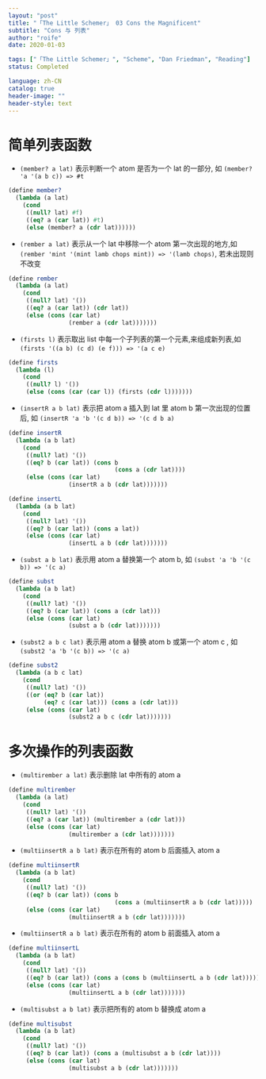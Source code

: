 ```yaml
---
layout: "post"
title: "「The Little Schemer」 03 Cons the Magnificent"
subtitle: "Cons 与 列表"
author: "roife"
date: 2020-01-03

tags: ["「The Little Schemer」", "Scheme", "Dan Friedman", "Reading"]
status: Completed

language: zh-CN
catalog: true
header-image: ""
header-style: text
---
```


# 简单列表函数

- `(member? a lat)` 表示判断一个 atom 是否为一个 lat 的一部分, 如 `(member? 'a '(a b c)) => #t`

<!-- end list -->

``` scheme
(define member?
  (lambda (a lat)
    (cond
     ((null? lat) #f)
     ((eq? a (car lat)) #t)
     (else (member? a (cdr lat))))))
```

- `(rember a lat)` 表示从一个 lat 中移除一个 atom 第一次出现的地方,如 `(rember 'mint '(mint lamb chops mint)) => '(lamb chops)`, 若未出现则不改变

<!-- end list -->

``` scheme
(define rember
  (lambda (a lat)
    (cond
     ((null? lat) '())
     ((eq? a (car lat)) (cdr lat))
     (else (cons (car lat)
                 (rember a (cdr lat)))))))
```

- `(firsts l)` 表示取出 list 中每一个子列表的第一个元素,来组成新列表,如 `(firsts '((a b) (c d) (e f))) => '(a c e)`

<!-- end list -->

``` scheme
(define firsts
  (lambda (l)
    (cond
     ((null? l) '())
     (else (cons (car (car l)) (firsts (cdr l)))))))
```

- `(insertR a b lat)` 表示把 atom a 插入到 lat 里 atom b 第一次出现的位置后, 如
    `(insertR 'a 'b '(c d b)) => '(c d b a)`

<!-- end list -->

``` scheme
(define insertR
  (lambda (a b lat)
    (cond
     ((null? lat) '())
     ((eq? b (car lat)) (cons b
                              (cons a (cdr lat))))
     (else (cons (car lat)
                 (insertR a b (cdr lat)))))))
```

``` scheme
(define insertL
  (lambda (a b lat)
    (cond
     ((null? lat) '())
     ((eq? b (car lat)) (cons a lat))
     (else (cons (car lat)
                 (insertL a b (cdr lat)))))))
```

- `(subst a b lat)` 表示用 atom a 替换第一个 atom b, 如 `(subst 'a 'b '(c b)) => '(c a)`

<!-- end list -->

``` scheme
(define subst
  (lambda (a b lat)
    (cond
     ((null? lat) '())
     ((eq? b (car lat)) (cons a (cdr lat)))
     (else (cons (car lat)
                 (subst a b (cdr lat)))))))
```

- `(subst2 a b c lat)` 表示用 atom a 替换 atom b 或第一个 atom c , 如 `(subst2 'a 'b '(c b)) => '(c a)`

<!-- end list -->

``` scheme
(define subst2
  (lambda (a b c lat)
    (cond
     ((null? lat) '())
     ((or (eq? b (car lat))
          (eq? c (car lat))) (cons a (cdr lat)))
     (else (cons (car lat)
                 (subst2 a b c (cdr lat)))))))
```

# 多次操作的列表函数

- `(multirember a lat)` 表示删除 lat 中所有的 atom a

<!-- end list -->

``` scheme
(define multirember
  (lambda (a lat)
    (cond
     ((null? lat) '())
     ((eq? a (car lat)) (multirember a (cdr lat)))
     (else (cons (car lat)
                 (multirember a (cdr lat)))))))
```

- `(multiinsertR a b lat)` 表示在所有的 atom b 后面插入 atom a

<!-- end list -->

``` scheme
(define multiinsertR
  (lambda (a b lat)
    (cond
     ((null? lat) '())
     ((eq? b (car lat)) (cons b
                              (cons a (multiinsertR a b (cdr lat)))))
     (else (cons (car lat)
                 (multiinsertR a b (cdr lat)))))))
```

- `(multiinsertR a b lat)` 表示在所有的 atom b 前面插入 atom a

<!-- end list -->

``` scheme
(define multiinsertL
  (lambda (a b lat)
    (cond
     ((null? lat) '())
     ((eq? b (car lat)) (cons a (cons b (multiinsertL a b (cdr lat))))) ; 注意这个地方
     (else (cons (car lat)
                 (multiinsertL a b (cdr lat)))))))
```

- `(multisubst a b lat)` 表示把所有的 atom b 替换成 atom a

<!-- end list -->

``` scheme
(define multisubst
  (lambda (a b lat)
    (cond
     ((null? lat) '())
     ((eq? b (car lat)) (cons a (multisubst a b (cdr lat))))
     (else (cons (car lat)
                 (multisubst a b (cdr lat)))))))
```
